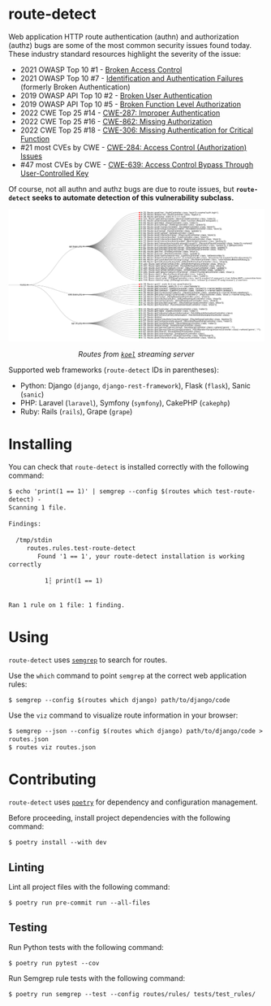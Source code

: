 # route-detect

Web application HTTP route authentication (authn) and authorization (authz) bugs are some of the most common security issues found today. These industry standard resources highlight the severity of the issue:

- 2021 OWASP Top 10 #1 - [Broken Access Control](https://owasp.org/Top10/A01_2021-Broken_Access_Control/)
- 2021 OWASP Top 10 #7 - [Identification and Authentication Failures](https://owasp.org/Top10/A07_2021-Identification_and_Authentication_Failures/) (formerly Broken Authentication)
- 2019 OWASP API Top 10 #2 - [Broken User Authentication](https://github.com/OWASP/API-Security/blob/master/2019/en/src/0xa2-broken-user-authentication.md)
- 2019 OWASP API Top 10 #5 - [Broken Function Level Authorization](https://github.com/OWASP/API-Security/blob/master/2019/en/src/0xa5-broken-function-level-authorization.md)
- 2022 CWE Top 25 #14 - [CWE-287: Improper Authentication](https://cwe.mitre.org/data/definitions/1387.html)
- 2022 CWE Top 25 #16 - [CWE-862: Missing Authorization](https://cwe.mitre.org/data/definitions/1387.html)
- 2022 CWE Top 25 #18 - [CWE-306: Missing Authentication for Critical Function](https://cwe.mitre.org/data/definitions/1387.html)
- #21 most CVEs by CWE - [CWE-284: Access Control (Authorization) Issues](https://www.cvedetails.com/cwe-definitions.php)
- #47 most CVEs by CWE - [CWE-639: Access Control Bypass Through User-Controlled Key](https://www.cvedetails.com/cwe-definitions.php)

Of course, not all authn and authz bugs are due to route issues, but **`route-detect` seeks to automate detection of this vulnerability subclass.**

![Routes demo](routes-demo.png?raw=true)

<p align="center">
    <i>Routes from <code><a href="https://github.com/koel/koel">koel<a></code> streaming server</i>
</p>

Supported web frameworks (`route-detect` IDs in parentheses):

- Python: Django (`django`, `django-rest-framework`), Flask (`flask`), Sanic (`sanic`)
- PHP: Laravel (`laravel`), Symfony (`symfony`), CakePHP (`cakephp`)
- Ruby: Rails (`rails`), Grape (`grape`)

# Installing

You can check that `route-detect` is installed correctly with the following command:

```
$ echo 'print(1 == 1)' | semgrep --config $(routes which test-route-detect) -
Scanning 1 file.

Findings:

  /tmp/stdin
     routes.rules.test-route-detect
        Found '1 == 1', your route-detect installation is working correctly

          1┆ print(1 == 1)


Ran 1 rule on 1 file: 1 finding.
```

# Using

`route-detect` uses [`semgrep`](https://github.com/returntocorp/semgrep) to search for routes.

Use the `which` command to point `semgrep` at the correct web application rules:

```
$ semgrep --config $(routes which django) path/to/django/code
```

Use the `viz` command to visualize route information in your browser:

```
$ semgrep --json --config $(routes which django) path/to/django/code > routes.json
$ routes viz routes.json
```

# Contributing

`route-detect` uses [`poetry`](https://python-poetry.org/) for dependency and configuration management.

Before proceeding, install project dependencies with the following command:

```
$ poetry install --with dev
```

## Linting

Lint all project files with the following command:

```
$ poetry run pre-commit run --all-files
```

## Testing

Run Python tests with the following command:

```
$ poetry run pytest --cov
```

Run Semgrep rule tests with the following command:

```
$ poetry run semgrep --test --config routes/rules/ tests/test_rules/
```
